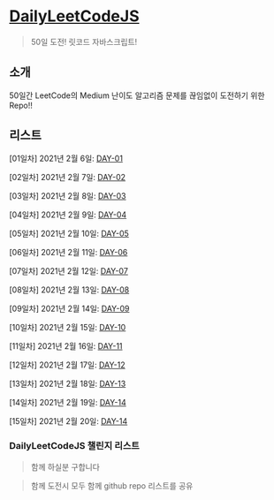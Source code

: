 # [DailyLeetCodeJS](https://creco.today/leetcode)

> 50일 도전! 릿코드 자바스크립트!

## 소개

50일간 LeetCode의 Medium 난이도 알고리즘 문제를 끊임없이 도전하기 위한 Repo!!

## 리스트

[01일차] 2021년 2월 6일: [DAY-01](https://creco.today/leetcode/day-01.md)

[02일차] 2021년 2월 7일: [DAY-02](https://creco.today/leetcode/day-02.md)

[03일차] 2021년 2월 8일: [DAY-03](https://creco.today/leetcode/day-03.md)

[04일차] 2021년 2월 9일: [DAY-04](https://creco.today/leetcode/day-04.md)

[05일차] 2021년 2월 10일: [DAY-05](https://creco.today/leetcode/day-05.md)

[06일차] 2021년 2월 11일: [DAY-06](https://creco.today/leetcode/day-06.md)

[07일차] 2021년 2월 12일: [DAY-07](https://creco.today/leetcode/day-07.md)

[08일차] 2021년 2월 13일: [DAY-08](https://creco.today/leetcode/day-08.md)

[09일차] 2021년 2월 14일: [DAY-09](https://creco.today/leetcode/day-09.md)

[10일차] 2021년 2월 15일: [DAY-10](https://creco.today/leetcode/day-10.md)

[11일차] 2021년 2월 16일: [DAY-11](https://creco.today/leetcode/day-11.md)

[12일차] 2021년 2월 17일: [DAY-12](https://creco.today/leetcode/day-12.md)

[13일차] 2021년 2월 18일: [DAY-13](https://creco.today/leetcode/day-13.md)

[14일차] 2021년 2월 19일: [DAY-14](https://creco.today/leetcode/day-14.md)

[15일차] 2021년 2월 20일: [DAY-14](https://creco.today/leetcode/day-15.md)

### DailyLeetCodeJS 챌린지 리스트

> 함께 하실분 구합니다

> 함께 도전시 모두 함께 github repo 리스트를 공유
